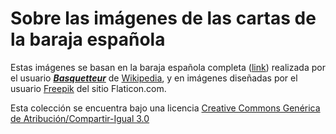# Sobre las imágenes de las cartas de la baraja española

Estas imágenes se basan en la baraja española completa ([link](https://es.wikipedia.org/wiki/Archivo:Baraja_espa%C3%B1ola_completa.png)) realizada por el usuario ***[Basquetteur]*** de [Wikipedia], y en imágenes diseñadas por el usuario [Freepik](https://www.flaticon.com/authors/freepik) del sitio Flaticon.com.

Esta colección se encuentra bajo una licencia [Creative Commons Genérica de Atribución/Compartir-Igual 3.0](https://creativecommons.org/licenses/by-sa/3.0/deed.es)




   [wikipedia]: <https://es.wikipedia.org>
   [basquetteur]: <https://commons.wikimedia.org/wiki/User:Basquetteur>